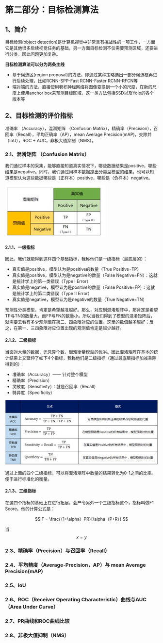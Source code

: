 # 第二部分：目标检测算法

## 1、简介

目标检测\(object detection\)是计算机视觉中非常具有挑战性的一项工作，一方面它是其他很多后续视觉任务的基础，另一方面目标检测不仅需要预测区域，还要进行分类，因此问题更加复杂。

**目标检测算法可以分为两条主线**

* 基于候选区\(region proposal\)的方法，即通过某种策略选出一部分候选框再进行后续处理，比如RCNN-SPP-Fast RCNN-Faster RCNN-RFCN等
* 端对端的方法，直接使用卷积神经网络将图像变换到一个小的尺度，在新的尺度上使用anchor box来预测目标区域，这一类方法包括SSD以及Yolo的各个版本等

## 2、目标检测的评价指标

准确率 （Accuracy），混淆矩阵 （Confusion Matrix），精确率（Precision），召回率（Recall），平均正确率（AP），mean Average Precision\(mAP\)，交除并（IoU），ROC + AUC，非极大值抑制（NMS）。

### 2.1、**混淆矩阵 （Confusion Matrix）**

我们通过样本的采集，能够直接知道真实情况下，哪些数据结果是positive，哪些结果是negative。同时，我们通过用样本数据跑出分类型模型的结果，也可以知道模型认为这些数据哪些是（正样本）positive，哪些是（负样本）negative。

![](/Image/算法/深度学习/深度学习应用算法/混淆矩阵.jpg)

#### 2.1.1、一级指标

因此，我们就能得到这样四个基础指标，我称他们是一级指标（最底层的）：

* 真实值是positive，模型认为是positive的数量（True Positive=TP）
* 真实值是positive，模型认为是negative的数量（False Negative=FN）：这就是统计学上的第一类错误（Type I Error）
* 真实值是negative，模型认为是positive的数量（False Positive=FP）：这就是统计学上的第二类错误（Type II Error）
* 真实值是negative，模型认为是negative的数量（True Negative=TN）

预测性分类模型，肯定是希望越准越好。那么，对应到混淆矩阵中，那肯定是希望TP与TN的数量大，而FP与FN的数量小。所以当我们得到了模型的混淆矩阵后，就需要去看有多少观测值在第二、四象限对应的位置，这里的数值越多越好；反之，在第一、三四象限对应位置出现的观测值肯定是越少越好。

#### 2.1.2、二级指标

当面对大量的数据，光凭算个数，很难衡量模型的优劣。因此混淆矩阵在基本的统计结果上又延伸了如下4个指标，我称他们是二级指标（通过最底层指标加减乘除得到的）：

* 准确率（Accuracy）—— 针对整个模型
* 精确率（Precision）
* 灵敏度（Sensitivity）：就是召回率（Recall）
* 特异度（Specificity）

![](/Image/算法/深度学习/深度学习应用算法/二级指标.jpg)

通过上面的四个二级指标，可以将混淆矩阵中数量的结果转化为0-1之间的比率。便于进行标准化的衡量。

#### 2.1.3、三级指标

在这四个指标的基础上在进行拓展，会产令另外一个三级指标这个，指标叫做F1 Score。他的计算公式是：


$$
F = \frac{（1+\alpha）PR}{\alpha（P+R）}
$$


当$$x = y$$

### 2.3、**精确率（Precision）与召回率（Recall）**

### 2.4、**平均精度（Average-Precision，AP）与** **mean Average Precision\(mAP\)**

### 2.5、**IoU**

### 2.6、**ROC（Receiver Operating Characteristic）曲线与AUC（Area Under Curve）**

### 2.7、**PR曲线和ROC曲线比较**

### 2.8、**非极大值抑制（NMS）**




